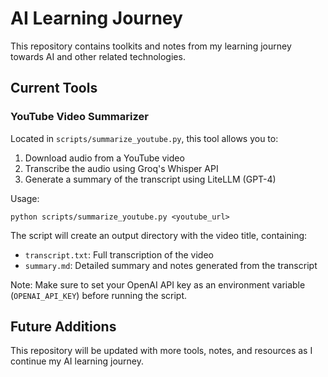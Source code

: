 # AI Learning Journey

This repository contains toolkits and notes from my learning journey towards AI and other related technologies.

## Current Tools

### YouTube Video Summarizer

Located in `scripts/summarize_youtube.py`, this tool allows you to:

1. Download audio from a YouTube video
2. Transcribe the audio using Groq's Whisper API
3. Generate a summary of the transcript using LiteLLM (GPT-4)

Usage:
```
python scripts/summarize_youtube.py <youtube_url>
```

The script will create an output directory with the video title, containing:
- `transcript.txt`: Full transcription of the video
- `summary.md`: Detailed summary and notes generated from the transcript

Note: Make sure to set your OpenAI API key as an environment variable (`OPENAI_API_KEY`) before running the script.

## Future Additions

This repository will be updated with more tools, notes, and resources as I continue my AI learning journey.
